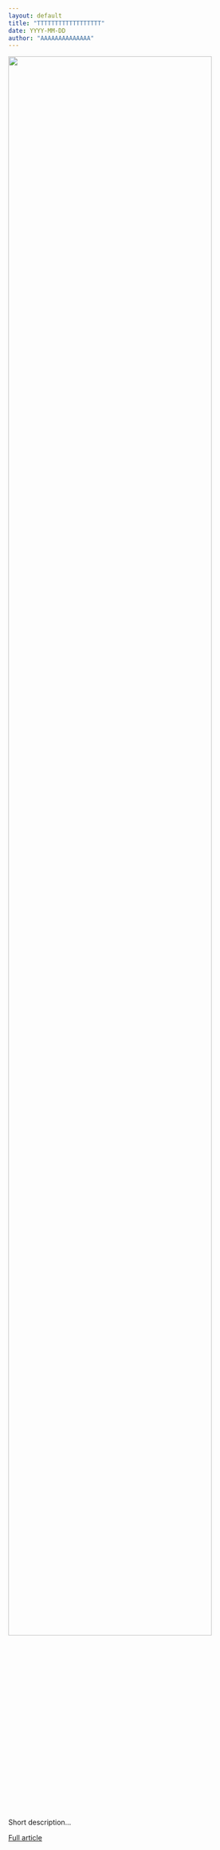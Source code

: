 ```yaml
---
layout: default
title: "TTTTTTTTTTTTTTTTTT"
date: YYYY-MM-DD
author: "AAAAAAAAAAAAAA"
---
```


<img src="thumbnail.png" width="90%" />

Short description...

[Full article](URL_TO_FULL_ARTICLE)<br>
